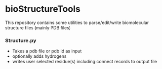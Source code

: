 # bioStructureTools
This repository contains some utilities to parse/edit/write biomolecular structure files (mainly PDB files)

### Structure.py 
- Takes a pdb file or pdb id as input
- optionally adds hydrogens
- writes user selected residue(s) including connect records to output file

